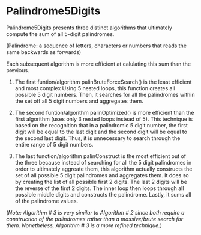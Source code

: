 # Palindrome5Digits

 Palindrome5Digits presents three distinct algorithms that ultimately compute the sum of all 5-digit palindromes.
  
  (Palindrome: a sequence of letters, characters or numbers that reads the same backwards as forwards)

  Each subsequent algorithm is more efficient at calulating this sum than the previous.

  1) The first funtion/algorithm palinBruteForceSearch() is the least efficient and most complex
     Using 5 nested loops, this function creates all possible 5 digit numbers. 
     Then, it searches for all the palindromes within the set off all 5 digit numbers and aggregates them. 
  
  2) The second funtion/algorithm palinOptimized() is more efficient than the first algorithm (uses only 3
     nested loops instead of 5). This technique is based on the recognition that in a palindromic 5 digit number, the first
     digit will be equal to the last digit and the second digit will be equal to the second last digit. Thus, it is
     unnecessary to search through the entire range of 5 digit numbers. 
  
  3) The last function/algorithm palinConstruct is the most efficient out of the three because instead of searching for all
     the 5 digit palindromes in order to ultimately aggreate them, this algorithm actually constructs the set of all possible
     5 digit palindromes and aggregates them. It does so by creating the list of all possible first 2 digits. The last 2
     digits will be the reverse of the first 2 digits. The inner loop then loops through all possible middle digits and
     constructs the palindrome. Lastly, it sums all of the palindrome values. 

(*Note: Algorithm # 3 is very similar to Algorithm # 2 since both require a construction of the palindromes rather than a massive/brute search for them. Nonetheless, Algorithm # 3 is a more refined technique.*)
